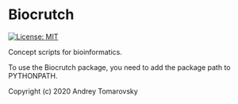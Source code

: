 # Biocrutch
[![License: MIT](https://img.shields.io/badge/License-MIT-yellow.svg)](https://opensource.org/licenses/MIT)

Сoncept scripts for bioinformatics.

To use the Biocrutch package, you need to add the package path to PYTHONPATH.

Copyright (c) 2020 Andrey Tomarovsky
